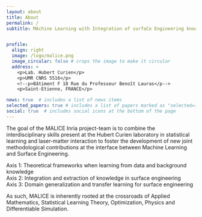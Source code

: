 ```yaml
---
layout: about
title: About
permalink: /
subtitle: MAchine Learning with Integration of surfaCe Engineering knowledge


profile:
  align: right
  image: /logo/malice.png
  image_circular: false # crops the image to make it circular
  address: >
    <p>Lab. Hubert Curien</p>
    <p>UMR CNRS 5516</p>
    <!--p>Bâtiment F 18 Rue du Professeur Benoît Lauras</p-->
    <p>Saint-Etienne, FRANCE</p>

news: true  # includes a list of news items
selected_papers: true # includes a list of papers marked as "selected={true}"
social: true  # includes social icons at the bottom of the page
---
```


The goal of the MALICE Inria project-team is to combine the interdisciplinary skills present at the Hubert Curien laboratory in statistical learning and laser-matter interaction to foster the development of new joint methodological contributions at the interface between Machine Learning and Surface Engineering. 

Axis 1: Theoretical frameworks when learning from data and background knowledge<br>
Axis 2: Integration and extraction of knowledge in surface engineering<br>
Axis 3: Domain generalization and transfer learning for surface engineering

As such, MALICE is inherently rooted at the crossroads of Applied Mathematics, Statistical Learning Theory, Optimization, Physics and Differentiable Simulation.

